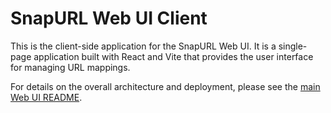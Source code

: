 # SnapURL Web UI Client

This is the client-side application for the SnapURL Web UI. It is a single-page application built with React and Vite that provides the user interface for managing URL mappings.


For details on the overall architecture and deployment, please see the [main Web UI README](../README.md).
